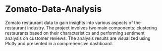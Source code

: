 # Zomato-Data-Analysis

Zomato restaurant data to gain insights into various aspects of the restaurant industry. The project involves two main components: clustering restaurants based on their characteristics and performing sentiment analysis on customer reviews. The analysis results are visualized using Plotly and presented in a comprehensive dashboard.

